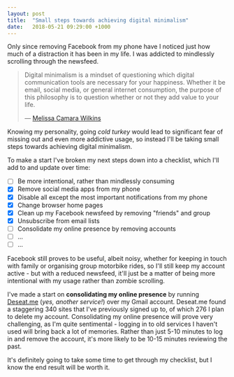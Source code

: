 ```yaml
---
layout: post
title:  "Small steps towards achieving digital minimalism"
date:   2018-05-21 09:29:00 +1000
---
```


Only since removing Facebook from my phone have I noticed just how much of a distraction it has been in my life. I was addicted to mindlessly scrolling through the newsfeed.

> Digital minimalism is a mindset of questioning which digital communication tools are necessary for your happiness. Whether it be email, social media, or general internet consumption, the purpose of this philosophy is to question whether or not they add value to your life.
>
>— [Melissa Camara Wilkins](https://nosidebar.com/author/melissa-camara-wilkins/)

Knowing my personality, going *cold turkey* would lead to significant fear of missing out and even more addictive usage,  so instead I'll be taking small steps towards achieving digital minimalism.

To make a start I've broken my next steps down into a checklist, which I'll add to and update over time:

- [ ] Be more intentional, rather than mindlessly consuming
- [x] Remove social media apps from my phone
- [x] Disable all except the most important notifications from my phone
- [x] Change browser home pages
- [x] Clean up my Facebook newsfeed by removing "friends" and group
- [x] Unsubscribe from email lists
- [ ] Consolidate my online presence by removing accounts
- [ ] ...
- [ ] ...

Facebook still proves to be useful, albeit noisy, whether for keeping in touch with family or organising group motorbike rides, so I'll still keep my account active - but with a reduced newsfeed, it'll just be a matter of being more intentional with my usage rather than zombie scrolling.

I've made a start on **consolidating my online presence** by running [Deseat.me](https://deseat.me) (*yes, another service!*) over my Gmail account.  Deseat.me found a staggering 340 sites that I've previously signed up to, of which 276 I plan to delete my account. Consolidating my online presence will prove very challenging, as I'm quite sentimental - logging in to old services I haven't used will bring back a lot of memories. Rather than just 5-10 minutes to log in and remove the account, it's more likely to be 10-15 minutes reviewing the past.

It's definitely going to take some time to get through my checklist, but I know the end result will be worth it.